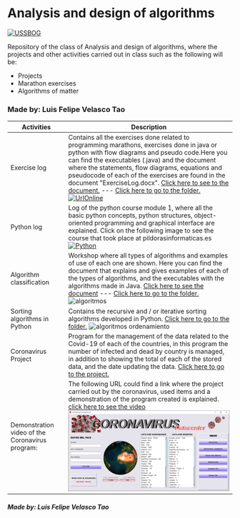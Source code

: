 # Analysis and design of algorithms

[![USSBOG](https://lh3.googleusercontent.com/proxy/IlPm4BRS5cHj8b48uPzxTupA0-lCpHKPWGLcmhcB42K-tbWzCM-uL6wBIMTAp_s-vtCIsNBEKvSbkLYo)](https://www.usbbog.edu.co/)

Repository of the class of Analysis and design of algorithms, where the projects and other activities carried out in class such as the following will be:
  - Projects
  - Marathon exercises
  - Algorithms of matter

### Made by: Luis Felipe Velasco Tao
| Activities |                       Description                     |
| ------ | ------ |
| Exercise log |Contains all the exercises done related to programming marathons, exercises done in java or python with flow diagrams and pseudo code.Here you can find the executables (.java) and the document where the statements, flow diagrams, equations and pseudocode of each of the exercises are found in the document "ExerciseLog.docx". [Click here to see to the document.](https://github.com/lfvelascot/Analysis-and-design-of-algorithms/tree/master/Sorting%20Methods)  --- [Click here to go to the folder.](https://github.com/lfvelascot/Analysis-and-design-of-algorithms/tree/master/exerciseLog/src/anlisisAlgoritmos/sis/ing/usbbog/edu/co)    [![UrIOnline ](https://encrypted-tbn0.gstatic.com/images?q=tbn%3AANd9GcSIG0ETU2saYktROJsfEJvPuhcWEyvsWu1UFtSyajGTKsPK7RQC&usqp=CAU)](https://www.urionlinejudge.com.br/judge/en/login)|
| Python log |Log of the python course module 1, where all the basic python concepts, python structures, object-oriented programming and graphical interface are explained. Click on the following image to see the course that took place at pildorasinformaticas.es [![Python](https://www.redeszone.net/app/uploads/2018/07/C%C3%B3digo-Python.jpg)](https://www.pildorasinformaticas.es/course/curso-python/)|
| Algorithm classification | Workshop where all types of algorithms and examples of use of each one are shown. Here you can find the document that explains and gives examples of each of the types of algorithms, and the executables with the algorithms made in Java. [Click here to see the document](https://github.com/lfvelascot/Analysis-and-design-of-algorithms/blob/master/Algorithmsclassification.docx) --- [Click here to go to the folder.](https://github.com/lfvelascot/Analysis-and-design-of-algorithms/tree/master/algorithmClassification/src/analisisAlgoritmos/sis/ing/usbbog/edu/co) ![algoritmos](https://diwo.bq.com/wp-content/uploads/2015/09/Destacados-pepe.jpg)|
| Sorting algorithms in Python | Contains the recursive and / or iterative sorting algorithms developed in Python. [Click here to go to the folder.](https://github.com/lfvelascot/Analysis-and-design-of-algorithms/tree/master/Sorting%20Methods) ![algoritmos ordenamiento](https://users.dcc.uchile.cl/~lmateu/CC10A/Apuntes/ordenamiento/seleccion.gif)|
| Coronavirus Project| Program for the management of the data related to the Covid-19 of each of the countries, in this program the number of infected and dead by country is managed, in addition to showing the total of each of the stored data, and the date updating the data. [Click here to go to the project.](https://github.com/lfvelascot/Analysis-and-design-of-algorithms/tree/master/CoronaVirus) |
| Demonstration video of the Coronavirus program:| The following URL could find a link where the project carried out by the coronavirus, used items and a demonstration of the program created is explained. [click here to see the video](https://youtu.be/StH7JTbrZTY) [![](https://raw.githubusercontent.com/lfvelascot/Analysis-and-design-of-algorithms/master/Miniatura.PNG)](https://youtu.be/StH7JTbrZTY) |

##### Made by: Luis Felipe Velasco Tao
